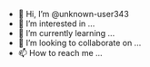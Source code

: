 
- 👋 Hi, I’m @unknown-user343
- 👀 I’m interested in ...
- 🌱 I’m currently learning ...
- 💞️ I’m looking to collaborate on ...
- 📫 How to reach me ...

<!---
unknown-user343/unknown-user343 is a ✨ special ✨ repository because its `README.md` (this file) appears on your GitHub profile.
You c
an click the Preview link to take a look at your changes.
--->
